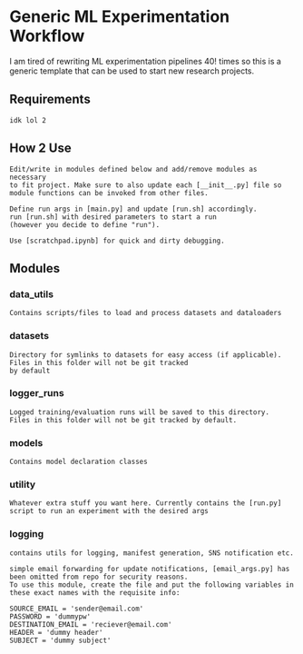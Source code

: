 # Generic ML Experimentation Workflow
I am tired of rewriting ML experimentation pipelines 40! times so this is a generic template that can be used to start new research projects. 
## Requirements
	idk lol 2
## How 2 Use
	Edit/write in modules defined below and add/remove modules as necessary 		     
	to fit project. Make sure to also update each [__init__.py] file so 
	module functions can be invoked from other files.
	
	Define run args in [main.py] and update [run.sh] accordingly.
	run [run.sh] with desired parameters to start a run 
	(however you decide to define "run").

	Use [scratchpad.ipynb] for quick and dirty debugging.
## Modules
### data_utils 
	Contains scripts/files to load and process datasets and dataloaders 
### datasets
	Directory for symlinks to datasets for easy access (if applicable). Files in this folder will not be git tracked 
	by default
### logger_runs
	Logged training/evaluation runs will be saved to this directory.
	Files in this folder will not be git tracked by default.
### models
	Contains model declaration classes
### utility
	Whatever extra stuff you want here. Currently contains the [run.py]
	script to run an experiment with the desired args
### logging
	contains utils for logging, manifest generation, SNS notification etc. 
 	
	simple email forwarding for update notifications, [email_args.py] has been omitted from repo for security reasons.
	To use this module, create the file and put the following variables in these exact names with the requisite info:
	
	SOURCE_EMAIL = 'sender@email.com'
	PASSWORD = 'dummypw'
	DESTINATION_EMAIL = 'reciever@email.com'
	HEADER = 'dummy header'
	SUBJECT = 'dummy subject'
	
	
